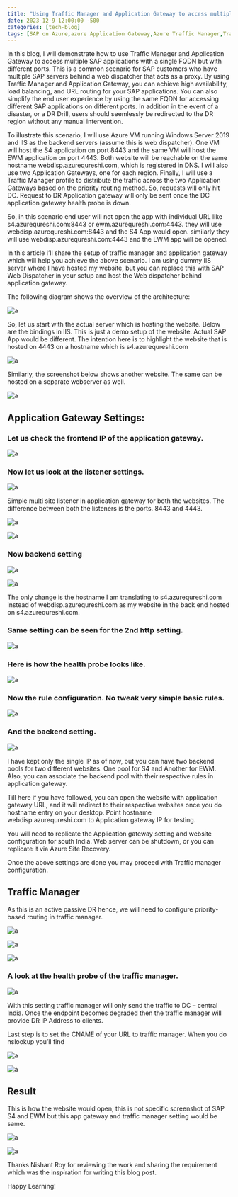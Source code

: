 ```yaml
---
title: "Using Traffic Manager and Application Gateway to access multiple SAP applications with single FQDN and different ports"
date: 2023-12-9 12:00:00 -500
categories: [tech-blog]
tags: [SAP on Azure,azure Application Gateway,Azure Traffic Manager,Traffic Manager, Application Gateway, SAP applications, FQDN, load balancing, URL routing, high availability, DR Drill, Azure VM, Windows Server 2019]
---
```


In this blog, I will demonstrate how to use Traffic Manager and Application Gateway to access multiple SAP applications with a single FQDN but with different ports. 
This is a common scenario for SAP customers who have multiple SAP servers behind a web dispatcher that acts as a proxy. 
By using Traffic Manager and Application Gateway, you can achieve high availability, load balancing, and URL routing for your SAP applications.
You can also simplify the end user experience by using the same FQDN for accessing different SAP applications on different ports.
In addition in the event of a disaster, or a DR Drill, users should seemlessly be redirected to the DR region without any manual intervention.

To illustrate this scenario, I will use Azure VM running Windows Server 2019 and IIS as the backend servers (assume this is web dispatcher).
One VM will host the S4 application on port 8443 and the same VM will host the EWM application on port 4443.
Both website will be reachable on the same hostname webdisp.azurequreshi.com, which is registered in DNS.
I will also use two Application Gateways, one for each region.
Finally, I will use a Traffic Manager profile to distribute the traffic across the two Application Gateways based on the priority routing method.
So, requests will only hit DC. Request to DR Application gateway will only be sent once the DC application gateway health probe is down.

So, in this scenario end user will not open the app with individual URL like s4.azurequreshi.com:8443
or ewm.azurequreshi.com:4443. they will use webdisp.azurequreshi.com:8443 and the S4 App would open.
similarly they will use webdisp.azurequreshi.com:4443 and the EWM app will be opened.

In this article I’ll share the setup of traffic manager and application gateway which will help you achieve the above scenario.
I am using dummy IIS server where I have hosted my website, but you can replace this with SAP Web Dispatcher in your setup and host the Web dispatcher behind application gateway.

The following diagram shows the overview of the architecture:

![a](/assets/10122023/Picture1.jpg)


So, let us start with the actual server which is hosting the website.
Below are the bindings in IIS. This is just a demo setup of the website. Actual SAP App would be different. The intention here is to highlight the website that is hosted on 4443 on a hostname which is s4.azurequreshi.com

![a](/assets/10122023/Picture2.jpg)

Similarly, the screenshot below shows another website. The same can be hosted on a separate webserver as well.

![a](/assets/10122023/Picture3.jpg)

## Application Gateway Settings: 
### Let us check the frontend IP of the application gateway.

![a](/assets/10122023/Picture4.jpg)

### Now let us look at the listener settings.

![a](/assets/10122023/Picture5.jpg)

Simple multi site listener in application gateway for both the websites. The difference between both the listeners is the ports. 8443 and 4443.

![a](/assets/10122023/Picture6.jpg)

![a](/assets/10122023/Picture7.jpg)

### Now backend setting

![a](/assets/10122023/Picture8.jpg)

![a](/assets/10122023/Picture9.jpg)

The only change is the hostname I am translating to s4.azurequreshi.com instead of webdisp.azurequreshi.com as my website in the back end hosted on s4.azurequreshi.com.

### Same setting can be seen for the 2nd http setting.

![a](/assets/10122023/Picture10.jpg)

### Here is how the health probe looks like.

![a](/assets/10122023/Picture11.jpg)

### Now the rule configuration. No tweak very simple basic rules.

![a](/assets/10122023/Picture12.jpg)

### And the backend setting.

![a](/assets/10122023/Picture13.jpg)

I have kept only the single IP as of now, but you can have two backend pools for two different websites. One pool for S4 and Another for EWM. Also, you can associate the backend pool with their respective rules in application gateway.

Till here if you have followed, you can open the website with application gateway URL, and it will redirect to their respective websites once you do hostname entry on your desktop.
Point hostname webdisp.azurequreshi.com to Application gateway IP for testing.

You will need to replicate the Application gateway setting and website configuration for south India.
Web server can be shutdown, or you can replicate it via Azure Site Recovery.

Once the above settings are done you may proceed with Traffic manager configuration.

## Traffic Manager
As this is an active passive DR hence, we will need to configure priority-based routing in traffic manager. 

![a](/assets/10122023/Picture14.jpg)

![a](/assets/10122023/Picture15.jpg)

![a](/assets/10122023/Picture16.jpg)

### A look at the health probe of the traffic manager.

![a](/assets/10122023/Picture17.jpg)


With this setting traffic manager will only send the traffic to DC – central India. Once the endpoint becomes degraded then the traffic manager will provide DR IP Address to clients.

Last step is to set the CNAME of your URL to traffic manager.
When you do nslookup you’ll find 

![a](/assets/10122023/Picture18.jpg)

![a](/assets/10122023/Picture19.jpg)

## Result
This is how the website would open, this is not specific screenshot of SAP S4 and EWM but this app gateway and traffic manager setting would be same.

![a](/assets/10122023/Picture20.jpg)


![a](/assets/10122023/Picture21.jpg)

Thanks Nishant Roy for reviewing the work and sharing the requirement which was the inspiration for writing this blog post.

Happy Learning!